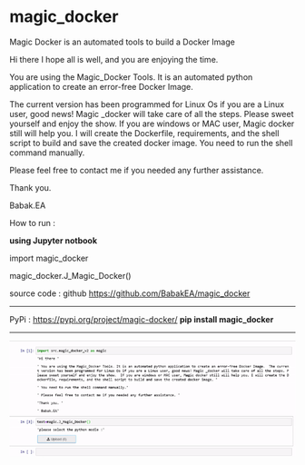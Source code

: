 # magic_docker
Magic Docker is an automated tools to build a Docker Image


Hi there 
I hope all is well, and you are enjoying the time. 

You are using the Magic_Docker Tools. It is an automated python application to create an error-free Docker Image. 

The current version has been programmed for Linux Os if you are a Linux user, good news! Magic _docker will take care of all the steps. Please sweet yourself and enjoy the show. 
If you are windows or MAC user, Magic docker still will help you. I will create the Dockerfile, requirements, and the shell script to build and save the created docker image. 
You need to run the shell command manually. 

Please feel free to contact me if you needed any further assistance. 

Thank you. 

Babak.EA


How to run : 

<b> using Jupyter notbook </b> 

import magic_docker

magic_docker.J_Magic_Docker()

source code : github
https://github.com/BabakEA/magic_docker
**************************************
PyPi : 
https://pypi.org/project/magic-docker/
<b> pip install magic_docker </b>

**************************************

![Magic_Docker](data/Magic.gif)




